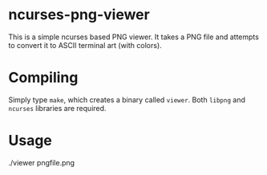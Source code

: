 ncurses-png-viewer
=================

This is a simple ncurses based PNG viewer. It takes a PNG file and attempts to convert it to ASCII terminal art (with colors).

Compiling
=========

Simply type `make`, which creates a binary called `viewer`. Both `libpng` and `ncurses` libraries are required.

Usage
=====

  ./viewer pngfile.png
